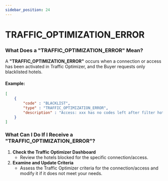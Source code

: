 ```yaml
---
sidebar_position: 24
---
```


# TRAFFIC_OPTIMIZATION_ERROR

### What Does a "TRAFFIC_OPTIMIZATION_ERROR" Mean? 
A **"TRAFFIC_OPTIMIZATION_ERROR"** occurs when a connection or access has been activated in Traffic Optimizer, and the Buyer requests only blacklisted hotels.

#### Example:
```json
[
    {
        "code" : "BLACKLIST",
        "type" : "TRAFFIC_OPTIMIZATION_ERROR",
        "description" : "Access: xxx has no codes left after filter hotel codes."
    }
]
```

### What Can I Do If I Receive a "TRAFFIC_OPTIMIZATION_ERROR"? 
1. **Check the Traffic Optimizer Dashboard**
   - Review the hotels blocked for the specific connection/access.
2. **Examine and Update Criteria**
   - Assess the Traffic Optimizer criteria for the connection/access and modify it if it does not meet your needs.
